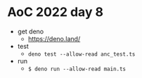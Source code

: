 # AoC 2022 day 8

- get deno
  - https://deno.land/
- test
  - `deno test --allow-read anc_test.ts`
- run 
  - `$ deno run --allow-read main.ts`
